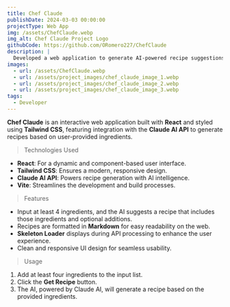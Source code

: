 ```yaml
---
title: Chef Claude
publishDate: 2024-03-03 00:00:00
projectType: Web App
img: /assets/ChefClaude.webp
img_alt: Chef Claude Project Logo
githubCode: https://github.com/ORomero227/ChefClaude
description: |
  Developed a web application to generate AI-powered recipe suggestions based on at least four user-provided ingredients.
images:
  - url: /assets/ChefClaude.webp
  - url: /assets/project_images/chef_claude_image_1.webp
  - url: /assets/project_images/chef_claude_image_2.webp
  - url: /assets/project_images/chef_claude_image_3.webp
tags:
  - Developer
---
```


**Chef Claude** is an interactive web application built with **React** and styled using **Tailwind CSS**, featuring integration with the **Claude AI API** to generate recipes based on user-provided ingredients.

> Technologies Used

- **React**: For a dynamic and component-based user interface.
- **Tailwind CSS**: Ensures a modern, responsive design.
- **Claude AI API**: Powers recipe generation with AI intelligence.
- **Vite**: Streamlines the development and build processes.

> Features

- Input at least 4 ingredients, and the AI suggests a recipe that includes those ingredients and optional additions.
- Recipes are formatted in **Markdown** for easy readability on the web.
- **Skeleton Loader** displays during API processing to enhance the user experience.
- Clean and responsive UI design for seamless usability.

> Usage

1. Add at least four ingredients to the input list.
2. Click the **Get Recipe** button.
3. The AI, powered by Claude AI, will generate a recipe based on the provided ingredients.
